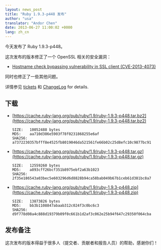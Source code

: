 ```yaml
---
layout: news_post
title: "Ruby 1.9.3-p448 发布"
author: "usa"
translator: "Andor Chen"
date: 2013-06-27 11:00:02 +0000
lang: zh_cn
---
```


今天发布了 Ruby 1.9.3-p448。

这次发布的版本修正了一个 OpenSSL 相关的安全漏洞：

 * [Hostname check bypassing vulnerability in SSL client
   (CVE-2013-4073)](/en/news/2013/06/27/hostname-check-bypassing-vulnerability-in-openssl-client-cve-2013-4073/)

同时也修正了一些其他问题。

详情参见 [tickets](https://bugs.ruby-lang.org/projects/ruby-193/issues?set_filter=1&amp;status_id=5) 和 [ChangeLog](https://svn.ruby-lang.org/repos/ruby/tags/v1_9_3_448/ChangeLog) for details.

## 下载

* [https://cache.ruby-lang.org/pub/ruby/1.9/ruby-1.9.3-p448.tar.bz2](https://cache.ruby-lang.org/pub/ruby/1.9/ruby-1.9.3-p448.tar.bz2)

      SIZE:   10052488 bytes
      MD5:    aa710d386e5903f78f0231868255e6af
      SHA256: a7372230357bfff8e4525fb8019046da521561fe66b02c25d8efc10c9877bc91

* [https://cache.ruby-lang.org/pub/ruby/1.9/ruby-1.9.3-p448.tar.gz](https://cache.ruby-lang.org/pub/ruby/1.9/ruby-1.9.3-p448.tar.gz)

      SIZE:   12559260 bytes
      MD5:    a893cff26bcf351b8975ebf2a63b1023
      SHA256: 2f35e186543a03bec5e603296d6d8828b94ca58bab049b67b1ceb61d381bc8a7

* [https://cache.ruby-lang.org/pub/ruby/1.9/ruby-1.9.3-p448.zip](https://cache.ruby-lang.org/pub/ruby/1.9/ruby-1.9.3-p448.zip)

      SIZE:   13873826 bytes
      MD5:    bb3b1108847abaab312c024f3c0bc6c3
      SHA256: d9f778d08a4c888d19379b09f0c661b1d2af3c062e25b94f647c29350f064cba

## 发布备注

这次发布的版本得益于很多人（提交者、贡献者和报告人员）的帮助，感谢你们！
